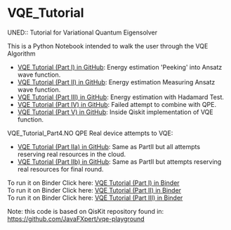 # VQE_Tutorial
UNED:: Tutorial for Variational Quantum Eigensolver 

This is a Python Notebook intended to walk the user through the VQE Algorithm   
* [VQE Tutorial (Part I) in GitHub](.%2FVQE_Tutorial_Part1.ipynb): Energy estimation 'Peeking' into Ansatz wave function.
* [VQE Tutorial (Part II) in GitHub](.%2FVQE_Tutorial_Part2.ipynb): Energy estimation Measuring Ansatz wave function.
* [VQE Tutorial (Part III) in GitHub](.%2FVQE_Tutorial_Part3.ipynb): Energy estimation with Hadamard Test.
* [VQE Tutorial (Part IV) in GitHub](.%2FVQE_Tutorial_Part4.NO_QPE.ipynb): Failed attempt to combine with QPE.
* [VQE Tutorial (Part V) in GitHub](.%2FVQE_Tutorial_Part5.ipynb): Inside Qiskit implementation of VQE function.

VQE_Tutorial_Part4.NO QPE
Real device attempts to VQE:
* [VQE Tutorial (Part IIa) in GitHub](.%2VQE_Tutorial_Part2.Real.ipynb): Same as PartII but all attempts reserving real resources in the cloud.
* [VQE Tutorial (Part IIb) in GitHub](.%2FVQE_Tutorial_Part2.Real.ONCE.ipynb): Same as PartII but attempts reserving real resources for final round.




To run it on Binder Click here: [VQE Tutorial (Part I) in Binder](https://mybinder.org/v2/gh/ulitoo/VQE_Tutorial/HEAD?filepath=.%2FVQE_Tutorial_Part1.ipynb)   
To run it on Binder Click here: [VQE Tutorial (Part II) in Binder](https://mybinder.org/v2/gh/ulitoo/VQE_Tutorial/HEAD?filepath=.%2FVQE_Tutorial_Part2.ipynb)   
To run it on Binder Click here: [VQE Tutorial (Part III) in Binder](https://mybinder.org/v2/gh/ulitoo/VQE_Tutorial/HEAD?filepath=.%2FVQE_Tutorial_Part3.ipynb)

Note: this code is based on QisKit repository found in:   
https://github.com/JavaFXpert/vqe-playground
